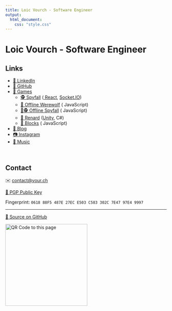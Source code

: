 ```yaml
---
title: Loic Vourch - Software Engineer
output:
  html_document:
    css: "style.css"
---
```


# Loic Vourch - Software Engineer

## Links

- [💼 LinkedIn](https://www.linkedin.com/in/loicvourch/)
- [🐙 GitHub](https://github.com/VeryBadFrags)
- [👾 Games](https://games.verybadfrags.com/)
  - [🕵️ Spyfall](https://spy.verybadfrags.com) ([<ion-icon name="logo-react"></ion-icon> React](https://reactjs.org), [Socket.IO](https://socket.io))
  - [🐺 Offline Werewolf](https://wolf.verybadfrags.com) (<ion-icon name="logo-javascript" style="color: yellow;"></ion-icon> JavaScript)
  - [📵🕵️ Offline Spyfall](https://offline-spy.verybadfrags.com) (<ion-icon name="logo-javascript" style="color: yellow;"></ion-icon> JavaScript)
  - [🦊 Renard](https://verybadfrags.itch.io/renard) ([Unity](https://unity.com), C#)
  - [🧱 Blocks](https://blocks.verybadfrags.com) (<ion-icon name="logo-javascript" style="color: yellow;"></ion-icon> JavaScript)
- [📝 Blog](https://blog.verybadfrags.com)
- [📷 Instagram](https://www.instagram.com/loicvourch/)
- [🎵 Music](https://www.youtube.com/channel/UCWRocYB0ymy1A3p2a_VQAAg)

<br>

## Contact

✉️ <contact@vour.ch>

[🔑 PGP Public Key](loic_vourch_97E49997_public.asc)

Fingerprint: `0618 88F5 487E 27EC E503 C583 302C 7E47 97E4 9997`

---

[💾 Source on GitHub](https://github.com/VeryBadFrags/personal-website)

<img src="qr.svg" alt="QR Code to this page" width="256"/>
